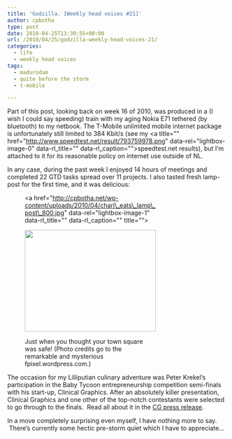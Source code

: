```yaml
---
title: 'Godzilla. [Weekly head voices #21]'
author: cpbotha
type: post
date: 2010-04-25T13:39:55+00:00
url: /2010/04/25/godzilla-weekly-head-voices-21/
categories:
  - life
  - weekly head voices
tags:
  - madurodam
  - quite before the storm
  - t-mobile

---
```

Part of this post, looking back on week 16 of 2010, was produced in a (I wish I could say speeding) train with my aging Nokia E71 tethered (by bluetooth) to my netbook. The T-Mobile unlimited mobile internet package is unfortunately still limited to 384 Kbit/s (see my <a title="" href="http://www.speedtest.net/result/793759978.png" data-rel="lightbox-image-0" data-rl\_title="" data-rl\_caption="">speedtest.net results</a>), but I&#8217;m attached to it for its reasonable policy on internet use outside of NL.

In any case, during the past week I enjoyed 14 hours of meetings and completed 22 GTD tasks spread over 11 projects. I also tasted fresh lamp-post for the first time, and it was delicious:<figure id="attachment_881" aria-describedby="caption-attachment-881" style="width: 300px" class="wp-caption aligncenter"><a href="http://cpbotha.net/wp-content/uploads/2010/04/charl\_eats\_lamp\_post\_800.jpg" data-rel="lightbox-image-1" data-rl\_title="" data-rl\_caption="" title="">

<img data-attachment-id="881" data-permalink="https://cpbotha.net/2010/04/25/godzilla-weekly-head-voices-21/charl_eats_lamp_post_800/" data-orig-file="https://cpbotha.net/wp-content/uploads/2010/04/charl_eats_lamp_post_800.jpg" data-orig-size="800,619" data-comments-opened="1" data-image-meta="{&quot;aperture&quot;:&quot;2.8&quot;,&quot;credit&quot;:&quot;&quot;,&quot;camera&quot;:&quot;DMC-LX3&quot;,&quot;caption&quot;:&quot;&quot;,&quot;created_timestamp&quot;:&quot;1271878060&quot;,&quot;copyright&quot;:&quot;&quot;,&quot;focal_length&quot;:&quot;6.3&quot;,&quot;iso&quot;:&quot;80&quot;,&quot;shutter_speed&quot;:&quot;0.003125&quot;,&quot;title&quot;:&quot;&quot;}" data-image-title="charl_eats_lamp_post_800" data-image-description="" data-medium-file="https://cpbotha.net/wp-content/uploads/2010/04/charl_eats_lamp_post_800-300x232.jpg" data-large-file="https://cpbotha.net/wp-content/uploads/2010/04/charl_eats_lamp_post_800.jpg" class="size-medium wp-image-881 " title="charl_eats_lamp_post_800" src="http://cpbotha.net/wp-content/uploads/2010/04/charl_eats_lamp_post_800-300x232.jpg" alt="" width="300" height="232" srcset="https://cpbotha.net/wp-content/uploads/2010/04/charl_eats_lamp_post_800-300x232.jpg 300w, https://cpbotha.net/wp-content/uploads/2010/04/charl_eats_lamp_post_800.jpg 800w" sizes="(max-width: 300px) 85vw, 300px" /></a><figcaption id="caption-attachment-881" class="wp-caption-text">Just when you thought your town square was safe! (Photo credits go to the remarkable and mysterious fpixel.wordpress.com.)</figcaption></figure> 

The occasion for my Lilliputian culinary adventure was Peter Krekel&#8217;s participation in the Baby Tycoon entrepreneurship competition semi-finals with his start-up, Clinical Graphics. After an absolutely killer presentation, Clinical Graphics and one other of the top-notch contestants were selected to go through to the finals.  Read all about it in the [CG press release][1].

In a move completely surprising even myself, I have nothing more to say.  There&#8217;s currently some hectic pre-storm quiet which I have to appreciate&#8230;

 [1]: http://www.clinicalgraphics.com/2010/04/22/clinical-graphics-finalist-in-baby-tycoon-award-contest/ "Clinical Graphics post about reaching finals in Baby Tycoon."